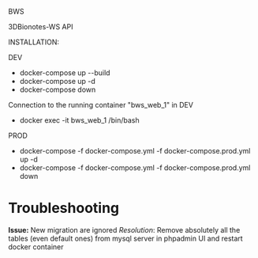 BWS

3DBionotes-WS API

INSTALLATION:

DEV
- docker-compose up --build
- docker-compose up -d
- docker-compose down

 Connection to the running container "bws_web_1" in DEV
- docker exec -it bws_web_1 /bin/bash

PROD
- docker-compose -f docker-compose.yml -f docker-compose.prod.yml up -d
- docker-compose -f docker-compose.yml -f docker-compose.prod.yml down

# Troubleshooting
 
**Issue:** New migration are ignored
*Resolution*: Remove absolutely all the tables (even default ones) from mysql server in phpadmin UI and restart docker container